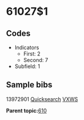 # 61027$1

## Codes

-   Indicators
    -   First: 2
    -   Second: 7
-   Subfield: 1

## Sample bibs

13972901 [Quicksearch](https://search.library.yale.edu/catalog/13972901) [VXWS](http://prodorbis.library.yale.edu:7014/vxws/GetHoldingsService?bibId=13972901)

**Parent topic:**[610](../../tags/610/610.md)

